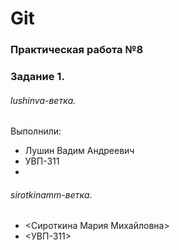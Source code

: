 # Git
### Практическая работа №8
### Задание 1.
###### lushinva-ветка.

Выполнили:
* Лушин Вадим Андреевич
* УВП-311
* 
###### sirotkinamm-ветка.

* <Сироткина Мария Михайловна>
* <УВП-311>

